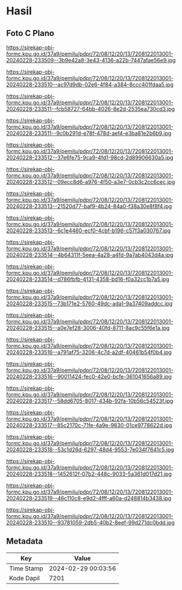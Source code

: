 # Hasil

## Foto C Plano

https://sirekap-obj-formc.kpu.go.id/37a9/pemilu/pdpr/72/08/12/20/13/7208122013001-20240228-233509--3b9e42a8-3e43-4136-a22b-7447afae56e9.jpg

https://sirekap-obj-formc.kpu.go.id/37a9/pemilu/pdpr/72/08/12/20/13/7208122013001-20240228-233510--ac97d9db-02e6-4f84-a384-8ccc401fdaa5.jpg

https://sirekap-obj-formc.kpu.go.id/37a9/pemilu/pdpr/72/08/12/20/13/7208122013001-20240228-233511--fcb58727-64bb-4026-8e2d-2535ea730cd3.jpg

https://sirekap-obj-formc.kpu.go.id/37a9/pemilu/pdpr/72/08/12/20/13/7208122013001-20240228-233511--9c0b291d-e78f-478d-aef4-e3ba81e2b6b9.jpg

https://sirekap-obj-formc.kpu.go.id/37a9/pemilu/pdpr/72/08/12/20/13/7208122013001-20240228-233512--37e6fe75-9ca9-4fd1-98cd-2d89906630a5.jpg

https://sirekap-obj-formc.kpu.go.id/37a9/pemilu/pdpr/72/08/12/20/13/7208122013001-20240228-233512--09ecc8d6-a976-4f50-a3e7-0cb3c2cc6cec.jpg

https://sirekap-obj-formc.kpu.go.id/37a9/pemilu/pdpr/72/08/12/20/13/7208122013001-20240228-233513--21520d77-baf9-4b24-84a0-f38a30e8f8f4.jpg

https://sirekap-obj-formc.kpu.go.id/37a9/pemilu/pdpr/72/08/12/20/13/7208122013001-20240228-233513--6c1e4460-ecf0-4cbf-b196-c57f3a030767.jpg

https://sirekap-obj-formc.kpu.go.id/37a9/pemilu/pdpr/72/08/12/20/13/7208122013001-20240228-233514--4b64311f-5eea-4a28-a4fd-9a7ab4043d4a.jpg

https://sirekap-obj-formc.kpu.go.id/37a9/pemilu/pdpr/72/08/12/20/13/7208122013001-20240228-233514--d786fbfb-4131-4358-bd16-f0a32cc1b7a5.jpg

https://sirekap-obj-formc.kpu.go.id/37a9/pemilu/pdpr/72/08/12/20/13/7208122013001-20240228-233515--73b171e2-5760-49dc-ada1-9a37409addcc.jpg

https://sirekap-obj-formc.kpu.go.id/37a9/pemilu/pdpr/72/08/12/20/13/7208122013001-20240228-233515--a0e7ef28-3006-40fd-8711-8ac9c55f6e1a.jpg

https://sirekap-obj-formc.kpu.go.id/37a9/pemilu/pdpr/72/08/12/20/13/7208122013001-20240228-233516--a791af75-3206-4c7d-a2df-40461b54f0b4.jpg

https://sirekap-obj-formc.kpu.go.id/37a9/pemilu/pdpr/72/08/12/20/13/7208122013001-20240228-233516--90011424-fec0-42e0-bcfe-361041656a89.jpg

https://sirekap-obj-formc.kpu.go.id/37a9/pemilu/pdpr/72/08/12/20/13/7208122013001-20240228-233517--58dd6705-8017-434b-92fa-10b56c54523f.jpg

https://sirekap-obj-formc.kpu.go.id/37a9/pemilu/pdpr/72/08/12/20/13/7208122013001-20240228-233517--85c2170c-71fe-4a9e-9830-01ce9778622d.jpg

https://sirekap-obj-formc.kpu.go.id/37a9/pemilu/pdpr/72/08/12/20/13/7208122013001-20240228-233518--53c1d26d-6297-48d4-9553-7e034f7641c5.jpg

https://sirekap-obj-formc.kpu.go.id/37a9/pemilu/pdpr/72/08/12/20/13/7208122013001-20240228-233518--1452612f-07b2-448c-9033-5a361d017d21.jpg

https://sirekap-obj-formc.kpu.go.id/37a9/pemilu/pdpr/72/08/12/20/13/7208122013001-20240228-233519--46c110c8-e9d2-4fff-a60a-d248814b3438.jpg

https://sirekap-obj-formc.kpu.go.id/37a9/pemilu/pdpr/72/08/12/20/13/7208122013001-20240228-233510--93781059-2db5-40b2-8eef-99d271dc0bdd.jpg


## Metadata

| Key        | Value               |
| ---------- | ------------------- |
| Time Stamp | 2024-02-29 00:03:56 |
| Kode Dapil | 7201                |



